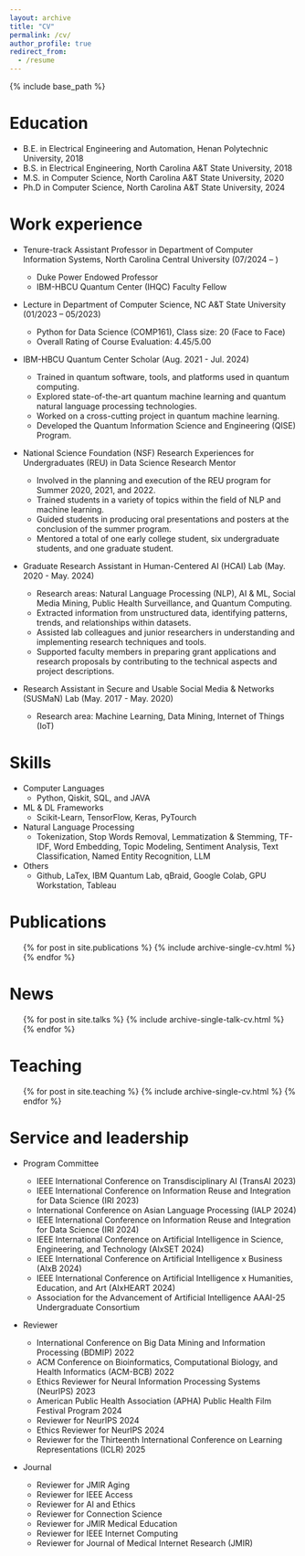 ```yaml
---
layout: archive
title: "CV"
permalink: /cv/
author_profile: true
redirect_from:
  - /resume
---
```


{% include base_path %}

Education
======
* B.E. in Electrical Engineering and Automation, Henan Polytechnic University, 2018
* B.S. in Electrical Engineering, North Carolina A&T State University, 2018
* M.S. in Computer Science, North Carolina A&T State University, 2020
* Ph.D in Computer Science, North Carolina A&T State University, 2024

Work experience
======
* Tenure-track Assistant Professor in Department of Computer Information Systems, North Carolina Central University (07/2024 – )
  * Duke Power Endowed Professor
  * IBM-HBCU Quantum Center (IHQC) Faculty Fellow
  
* Lecture in Department of Computer Science, NC A&T State University (01/2023 – 05/2023)
  * Python for Data Science (COMP161), Class size: 20 (Face to Face)
  * Overall Rating of Course Evaluation: 4.45/5.00
  
* IBM-HBCU Quantum Center Scholar (Aug. 2021 - Jul. 2024)
  * Trained in quantum software, tools, and platforms used in quantum computing.
  * Explored state-of-the-art quantum machine learning and quantum natural language processing technologies.
  * Worked on a cross-cutting project in quantum machine learning.
  * Developed the Quantum Information Science and Engineering (QISE) Program.

* National Science Foundation (NSF) Research Experiences for Undergraduates (REU) in Data Science Research Mentor 
  * Involved in the planning and execution of the REU program for Summer 2020, 2021, and 2022.
  * Trained students in a variety of topics within the field of NLP and machine learning.
  * Guided students in producing oral presentations and posters at the conclusion of the summer program.
  * Mentored a total of one early college student, six undergraduate students, and one graduate student.
  
* Graduate Research Assistant in Human-Centered AI (HCAI) Lab (May. 2020 - May. 2024)
  * Research areas: Natural Language Processing (NLP), AI & ML, Social Media Mining, Public Health Surveillance, and Quantum Computing.
  * Extracted information from unstructured data, identifying patterns, trends, and relationships within datasets.
  * Assisted lab colleagues and junior researchers in understanding and implementing research techniques and tools.
  * Supported faculty members in preparing grant applications and research proposals by contributing to the technical aspects and project descriptions.

* Research Assistant in Secure and Usable Social Media & Networks (SUSMaN) Lab (May. 2017 - May. 2020)
  * Research area: Machine Learning, Data Mining, Internet of Things (IoT)

  
Skills
======
* Computer Languages 
  * Python, Qiskit, SQL, and JAVA
* ML & DL Frameworks
  * Scikit-Learn, TensorFlow, Keras, PyTourch
* Natural Language Processing
  * Tokenization, Stop Words Removal, Lemmatization & Stemming, TF-IDF, Word Embedding, Topic Modeling, Sentiment Analysis, Text Classification, Named Entity Recognition, LLM
* Others
   * Github, LaTex, IBM Quantum Lab, qBraid, Google Colab, GPU Workstation, Tableau
     
Publications
======
  <ul>{% for post in site.publications %}
    {% include archive-single-cv.html %}
  {% endfor %}</ul>
  
News
======
  <ul>{% for post in site.talks %}
    {% include archive-single-talk-cv.html %}
  {% endfor %}</ul>
  
Teaching
======
  <ul>{% for post in site.teaching %}
    {% include archive-single-cv.html %}
  {% endfor %}</ul>
  
Service and leadership
======
* Program Committee
  * IEEE International Conference on Transdisciplinary AI (TransAI 2023)
  * IEEE International Conference on Information Reuse and Integration for Data Science (IRI 2023)
  * International Conference on Asian Language Processing (IALP 2024)
  * IEEE International Conference on Information Reuse and Integration for Data Science (IRI 2024)
  * IEEE International Conference on Artificial Intelligence in Science, Engineering, and Technology (AIxSET 2024)
  * IEEE International Conference on Artificial Intelligence x Business (AIxB 2024)
  * IEEE International Conference on Artificial Intelligence x Humanities, Education, and Art (AIxHEART 2024)
  * Association for the Advancement of Artificial Intelligence AAAI-25 Undergraduate Consortium
  

* Reviewer
  * International Conference on Big Data Mining and Information Processing (BDMIP) 2022
  * ACM Conference on Bioinformatics, Computational Biology, and Health Informatics (ACM-BCB) 2022
  * Ethics Reviewer for Neural Information Processing Systems (NeurIPS) 2023
  * American Public Health Association (APHA) Public Health Film Festival Program 2024
  * Reviewer for NeurIPS 2024
  * Ethics Reviewer for NeurIPS 2024
  * Reviewer for the Thirteenth International Conference on Learning Representations (ICLR) 2025

* Journal
  * Reviewer for JMIR Aging
  * Reviewer for IEEE Access
  * Reviewer for AI and Ethics
  * Reviewer for Connection Science
  * Reviewer for JMIR Medical Education
  * Reviewer for IEEE Internet Computing 
  * Reviewer for Journal of Medical Internet Research (JMIR) 
